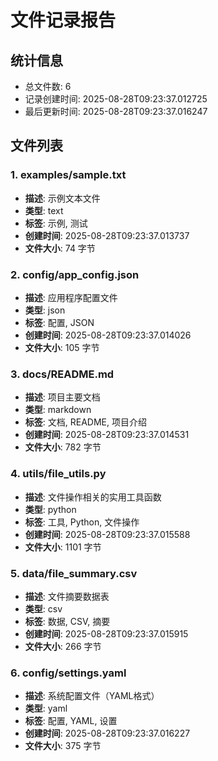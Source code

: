 # 文件记录报告
        
## 统计信息
- 总文件数: 6
- 记录创建时间: 2025-08-28T09:23:37.012725
- 最后更新时间: 2025-08-28T09:23:37.016247

## 文件列表

### 1. examples/sample.txt
- **描述**: 示例文本文件
- **类型**: text
- **标签**: 示例, 测试
- **创建时间**: 2025-08-28T09:23:37.013737
- **文件大小**: 74 字节

### 2. config/app_config.json
- **描述**: 应用程序配置文件
- **类型**: json
- **标签**: 配置, JSON
- **创建时间**: 2025-08-28T09:23:37.014026
- **文件大小**: 105 字节

### 3. docs/README.md
- **描述**: 项目主要文档
- **类型**: markdown
- **标签**: 文档, README, 项目介绍
- **创建时间**: 2025-08-28T09:23:37.014531
- **文件大小**: 782 字节

### 4. utils/file_utils.py
- **描述**: 文件操作相关的实用工具函数
- **类型**: python
- **标签**: 工具, Python, 文件操作
- **创建时间**: 2025-08-28T09:23:37.015588
- **文件大小**: 1101 字节

### 5. data/file_summary.csv
- **描述**: 文件摘要数据表
- **类型**: csv
- **标签**: 数据, CSV, 摘要
- **创建时间**: 2025-08-28T09:23:37.015915
- **文件大小**: 266 字节

### 6. config/settings.yaml
- **描述**: 系统配置文件（YAML格式）
- **类型**: yaml
- **标签**: 配置, YAML, 设置
- **创建时间**: 2025-08-28T09:23:37.016227
- **文件大小**: 375 字节
